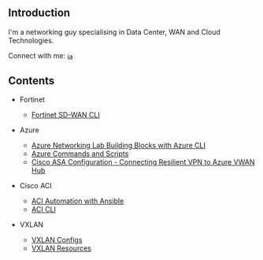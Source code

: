 ## Introduction

I'm a networking guy specialising in Data Center, WAN and Cloud Technologies.

Connect with me: <a href="https://linkedin.com/in/james-anderson-22792021" target="blank"><img align="center" src="https://raw.githubusercontent.com/rahuldkjain/github-profile-readme-generator/master/src/images/icons/Social/linked-in-alt.svg" alt="james-anderson-22792021" height="15" width="20" /></a>


## Contents

* Fortinet

  * [Fortinet SD-WAN CLI](https://github.com/jtanderson2/fortinet-sdwan-cli)

* Azure

   * [Azure Networking Lab Building Blocks with Azure CLI](https://github.com/jtanderson2/azure-network-lab-building-blocks)
   * [Azure Commands and Scripts](https://github.com/jtanderson2/azure-commands)
   * [Cisco ASA Configuration - Connecting Resilient VPN to Azure VWAN Hub](https://github.com/jtanderson2/azure-vwan-asa-config)


* Cisco ACI

   * [ACI Automation with Ansible](https://github.com/jtanderson2/aci-ansible)
   * [ACI CLI](https://github.com/jtanderson2/cisco-aci-cli)

* VXLAN 

   * [VXLAN Configs](https://github.com/jtanderson2/vxlan-configs)
   * [VXLAN Resources](https://github.com/jtanderson2/vxlan-resources)
      




